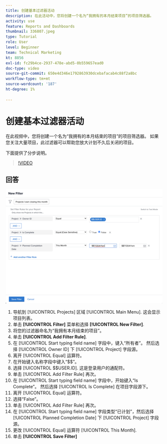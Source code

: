 ```yaml
---
title: 创建基本过滤器活动
description: 在此活动中，您将创建一个名为“我拥有的本月结束项目”的项目筛选器。
activity: use
feature: Reports and Dashboards
thumbnail: 336807.jpeg
type: Tutorial
role: User
level: Beginner
team: Technical Marketing
kt: 8856
exl-id: fc29b4ce-2937-478e-abd5-0b559657ead0
doc-type: video
source-git-commit: 650e4d346e1792863930dcebafacab4c88f2a8bc
workflow-type: tm+mt
source-wordcount: '187'
ht-degree: 1%

---
```


# 创建基本过滤器活动

在此视频中，您将创建一个名为“我拥有的本月结束的项目”的项目筛选器。 如果您关注大量项目，此过滤器可以帮助您放大计划不久后关闭的项目。

下面提供了分步说明。

>[!VIDEO](https://video.tv.adobe.com/v/336807/?quality=12&learn=on)

## 回答

![用于创建新过滤器的屏幕图像](assets/basic-filter-activity-updated-6-15-21.png)

1. 导航到 [!UICONTROL Projects] 区域 [!UICONTROL Main Menu]. 这会显示项目列表。
1. 单击 **[!UICONTROL Filter]** 菜单和选择 **[!UICONTROL New Filter]**.
1. 将您的过滤器命名为“我拥有本月结束的项目”。
1. 单击 **[!UICONTROL Add Filter Rule]**.
1. 在 [!UICONTROL Start typing field name] 字段中，键入“所有者”。 然后选择 [!UICONTROL Owner ID] 下 [!UICONTROL Project] 字段源。
1. 离开 [!UICONTROL Equal] 运算符。
1. 在开始键入名称字段中键入“$$”。
1. 选择 [!UICONTROL $$USER.ID]. 这是登录用户的通配符。
1. 单击 [!UICONTROL Add Filter Rule] 再次。
1. 在 [!UICONTROL Start typing field name] 字段中，开始键入“Is Complete”。 然后选择 [!UICONTROL Is Complete] 在项目字段源下。
1. 离开 [!UICONTROL Equal] 运算符。
1. 选择“False”。
1. 单击 [!UICONTROL Add Filter Rule] 再次。
1. 在 [!UICONTROL Start typing field name] 字段类型“已计划”，然后选择 [!UICONTROL Planned Completion Date] 下 [!UICONTROL Project] 字段源。
1. 更改 [!UICONTROL Equal] 运算符 [!UICONTROL This Month].
1. 单击 **[!UICONTROL Save Filter]**
